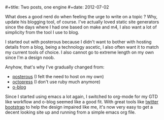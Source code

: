 #+title: Two posts, one engine
#+date: 2012-07-02

What does a good nerd do when feeling the urge to write on a topic ?
Why, update his blogging tool, of course. I've actually loved static
site generators since the days where I had one based on make and m4, I
also want a lot of simplicity from the tool I use to blog.

I started out with posterous because I didn't want to bother with
hosting details from a blog, being a technology ascetic, I also often
want it to match my current tools of choice. I also cannot go to extreme
length on my own since I'm a design noob.

Anyhow, that's why I've gradually changed from:

-   [posterous](http://posterous.com) (I felt the need to host on my
    own)
-   [octopress](http://octopress.org) (I don't use ruby much anymore)
-   [o-blog](http://renard.github.com/o-blog)

Since I started using emacs a lot again, I switched to org-mode for my
GTD like workflow and o-blog seemed like a good fit. With great tools
like [twitter bootstrap](http://twitter.github.com/bootstrap) to help
the design impaired like me, it's now very easy to get a decent looking
site up and running from a simple emacs org file.
